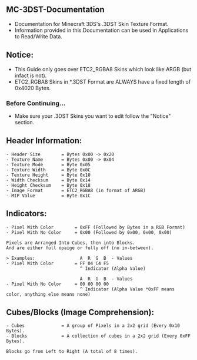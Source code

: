 ## MC-3DST-Documentation
- Documentation for Minecraft 3DS's .3DST Skin Texture Format.
- Information provided in this Documentation can be used in Applications to Read/Write Data.

## Notice:
- This Guide only goes over ETC2_RGBA8 Skins which look like ARGB (but infact is not).
- ETC2_RGBA8 Skins in *.3DST Format are ALWAYS have a fixed length of 0x4020 Bytes.

### Before Continuing...
- Make sure your .3DST Skins you want to edit follow the "Notice" section.

## Header Information:
```
- Header Size        = Bytes 0x00 -> 0x20
- Texture Name       = Bytes 0x00 -> 0x04
- Texture Mode       = Byte 0x05
- Texture Width      = Byte 0x0C
- Texture Height     = Byte 0x10
- Width Checksum     = Byte 0x14
- Height Checksum    = Byte 0x18
- Image Format       = ETC2_RGBA8 (in format of ARGB)
- MIP Value          = Byte 0x1C
```
## Indicators:
```
- Pixel With Color        = 0xFF (Followed by Bytes in a RGB Format)
- Pixel With No Color     = 0x00 (Followed by 0x00, 0x00, 0x00)

Pixels are Arranged Into Cubes, then into Blocks.
And are either full opaige or fully off (no in-between).

> Examples:                 A  R  G  B  - Values
- Pixel With Color        = FF 04 C4 F5
                            ^ Indicator (Alpha Value)

                            A  R  G  B  - Values
- Pixel With No Color     = 00 00 00 00
                            ^ Indicator (Alpha Value *0xFF means color, anything else means none)
```
## Cubes/Blocks (Image Comprehension):
```
- Cubes              = A group of Pixels in a 2x2 grid (Every 0x10 Bytes).
- Blocks             = A collection of cubes in a 2x2 grid (Every 0xFF Bytes).

Blocks go from Left to Right (A total of 8 times).
```


